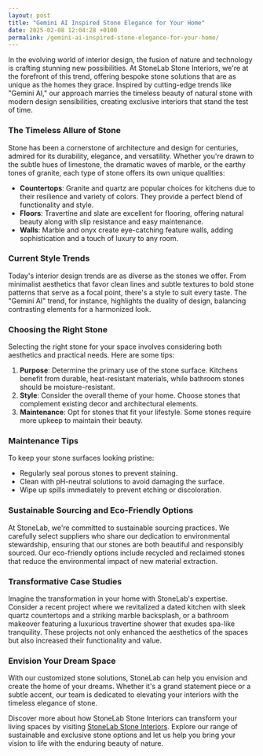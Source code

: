 ```yaml
---
layout: post
title: "Gemini AI Inspired Stone Elegance for Your Home"
date: 2025-02-08 12:04:28 +0100
permalink: /gemini-ai-inspired-stone-elegance-for-your-home/
---
```



In the evolving world of interior design, the fusion of nature and technology is crafting stunning new possibilities. At StoneLab Stone Interiors, we're at the forefront of this trend, offering bespoke stone solutions that are as unique as the homes they grace. Inspired by cutting-edge trends like "Gemini AI," our approach marries the timeless beauty of natural stone with modern design sensibilities, creating exclusive interiors that stand the test of time.

### The Timeless Allure of Stone

Stone has been a cornerstone of architecture and design for centuries, admired for its durability, elegance, and versatility. Whether you're drawn to the subtle hues of limestone, the dramatic waves of marble, or the earthy tones of granite, each type of stone offers its own unique qualities:

- **Countertops**: Granite and quartz are popular choices for kitchens due to their resilience and variety of colors. They provide a perfect blend of functionality and style.
- **Floors**: Travertine and slate are excellent for flooring, offering natural beauty along with slip resistance and easy maintenance.
- **Walls**: Marble and onyx create eye-catching feature walls, adding sophistication and a touch of luxury to any room.

### Current Style Trends

Today's interior design trends are as diverse as the stones we offer. From minimalist aesthetics that favor clean lines and subtle textures to bold stone patterns that serve as a focal point, there's a style to suit every taste. The "Gemini AI" trend, for instance, highlights the duality of design, balancing contrasting elements for a harmonized look.

### Choosing the Right Stone

Selecting the right stone for your space involves considering both aesthetics and practical needs. Here are some tips:

1. **Purpose**: Determine the primary use of the stone surface. Kitchens benefit from durable, heat-resistant materials, while bathroom stones should be moisture-resistant.
2. **Style**: Consider the overall theme of your home. Choose stones that complement existing decor and architectural elements.
3. **Maintenance**: Opt for stones that fit your lifestyle. Some stones require more upkeep to maintain their beauty.

### Maintenance Tips

To keep your stone surfaces looking pristine:

- Regularly seal porous stones to prevent staining.
- Clean with pH-neutral solutions to avoid damaging the surface.
- Wipe up spills immediately to prevent etching or discoloration.

### Sustainable Sourcing and Eco-Friendly Options

At StoneLab, we're committed to sustainable sourcing practices. We carefully select suppliers who share our dedication to environmental stewardship, ensuring that our stones are both beautiful and responsibly sourced. Our eco-friendly options include recycled and reclaimed stones that reduce the environmental impact of new material extraction.

### Transformative Case Studies

Imagine the transformation in your home with StoneLab's expertise. Consider a recent project where we revitalized a dated kitchen with sleek quartz countertops and a striking marble backsplash, or a bathroom makeover featuring a luxurious travertine shower that exudes spa-like tranquility. These projects not only enhanced the aesthetics of the spaces but also increased their functionality and value.

### Envision Your Dream Space

With our customized stone solutions, StoneLab can help you envision and create the home of your dreams. Whether it's a grand statement piece or a subtle accent, our team is dedicated to elevating your interiors with the timeless elegance of stone.

Discover more about how StoneLab Stone Interiors can transform your living spaces by visiting [StoneLab Stone Interiors](https://stonelab.se). Explore our range of sustainable and exclusive stone options and let us help you bring your vision to life with the enduring beauty of nature.